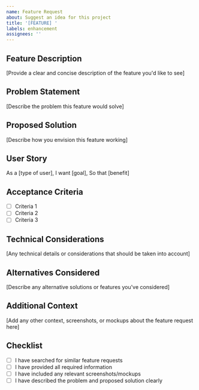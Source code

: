 ```yaml
---
name: Feature Request
about: Suggest an idea for this project
title: '[FEATURE] '
labels: enhancement
assignees: ''
---
```


## Feature Description

[Provide a clear and concise description of the feature you'd like to see]

## Problem Statement

[Describe the problem this feature would solve]

## Proposed Solution

[Describe how you envision this feature working]

## User Story

As a [type of user],
I want [goal],
So that [benefit]

## Acceptance Criteria

- [ ] Criteria 1
- [ ] Criteria 2
- [ ] Criteria 3

## Technical Considerations

[Any technical details or considerations that should be taken into account]

## Alternatives Considered

[Describe any alternative solutions or features you've considered]

## Additional Context

[Add any other context, screenshots, or mockups about the feature request here]

## Checklist

- [ ] I have searched for similar feature requests
- [ ] I have provided all required information
- [ ] I have included any relevant screenshots/mockups
- [ ] I have described the problem and proposed solution clearly
